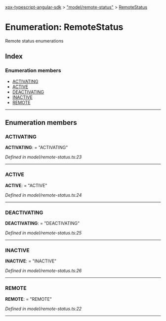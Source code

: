 [xpx-typescript-angular-sdk](../README.md) > ["model/remote-status"](../modules/_model_remote_status_.md) > [RemoteStatus](../enums/_model_remote_status_.remotestatus.md)

# Enumeration: RemoteStatus

Remote status enumerations

## Index

### Enumeration members

* [ACTIVATING](_model_remote_status_.remotestatus.md#activating)
* [ACTIVE](_model_remote_status_.remotestatus.md#active)
* [DEACTIVATING](_model_remote_status_.remotestatus.md#deactivating)
* [INACTIVE](_model_remote_status_.remotestatus.md#inactive)
* [REMOTE](_model_remote_status_.remotestatus.md#remote)

---

## Enumeration members

<a id="activating"></a>

###  ACTIVATING

**ACTIVATING**:  = "ACTIVATING"

*Defined in model/remote-status.ts:23*

___
<a id="active"></a>

###  ACTIVE

**ACTIVE**:  = "ACTIVE"

*Defined in model/remote-status.ts:24*

___
<a id="deactivating"></a>

###  DEACTIVATING

**DEACTIVATING**:  = "DEACTIVATING"

*Defined in model/remote-status.ts:25*

___
<a id="inactive"></a>

###  INACTIVE

**INACTIVE**:  = "INACTIVE"

*Defined in model/remote-status.ts:26*

___
<a id="remote"></a>

###  REMOTE

**REMOTE**:  = "REMOTE"

*Defined in model/remote-status.ts:22*

___

